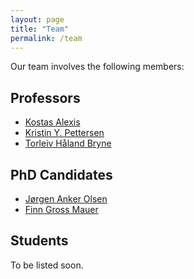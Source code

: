 ```yaml
---
layout: page
title: "Team"
permalink: /team
---
```


Our team involves the following members:

## Professors
* [Kostas Alexis](https://www.ntnu.no/ansatte/konstantinos.alexis)
* [Kristin Y. Pettersen](https://www.ntnu.edu/employees/kristin.y.pettersen)
* [Torleiv Håland Bryne](https://www.ntnu.no/ansatte/torleiv.h.bryne)

## PhD Candidates
* [Jørgen Anker Olsen](https://www.ntnu.no/ansatte/jorgen.a.olsen)
* [Finn Gross Mauer](https://www.ntnu.no/ansatte/finn.g.maurer)

## Students
To be listed soon. 
